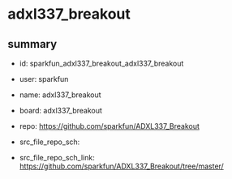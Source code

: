 # adxl337_breakout
 
## summary 
* id: sparkfun_adxl337_breakout_adxl337_breakout
* user: sparkfun
* name: adxl337_breakout
* board: adxl337_breakout
* repo: https://github.com/sparkfun/ADXL337_Breakout



* src_file_repo_sch: 
* src_file_repo_sch_link: https://github.com/sparkfun/ADXL337_Breakout/tree/master/




